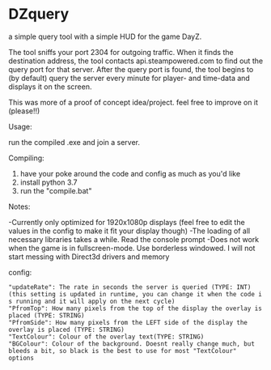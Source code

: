 # DZquery
a simple query tool with a simple HUD for the game DayZ.

The tool sniffs your port 2304 for outgoing traffic. When it finds the destination address, the tool contacts api.steampowered.com to find out the query port for that server. After the query port is found, the tool begins to (by default) query the server every minute for player- and time-data and displays it on the screen. 

This was more of a proof of concept idea/project. feel free to improve on it (please!!)

Usage:

run the compiled .exe and join a server.

Compiling:

1. have your poke around the code and config as much as you'd like
2. install python 3.7
3. run the "compile.bat" 

Notes:

-Currently only optimized for 1920x1080p displays (feel free to edit the values in the config to make it fit your display though)
-The loading of all necessary libraries takes a while. Read the console prompt
-Does not work when the game is in fullscreen-mode. Use borderless windowed. I will not start messing with Direct3d drivers and memory

config:


    "updateRate": The rate in seconds the server is queried (TYPE: INT) (this setting is updated in runtime, you can change it when the code i s running and it will apply on the next cycle)
    "PfromTop": How many pixels from the top of the display the overlay is placed (TYPE: STRING)
    "PfromSide": How many pixels from the LEFT side of the display the overlay is placed (TYPE: STRING)
    "TextColour": Colour of the overlay text(TYPE: STRING)
    "BGColour": Colour of the background. Doesnt really change much, but bleeds a bit, so black is the best to use for most "TextColour" options
    
    
